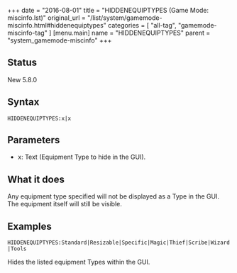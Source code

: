 +++
date = "2016-08-01"
title = "HIDDENEQUIPTYPES (Game Mode: miscinfo.lst)"
original_url = "/list/system/gamemode-miscinfo.html#hiddenequiptypes"
categories = [ "all-tag", "gamemode-miscinfo-tag" ]
[menu.main]
    name = "HIDDENEQUIPTYPES"
    parent = "system_gamemode-miscinfo"
+++

## Status

New 5.8.0

## Syntax

`HIDDENEQUIPTYPES:x|x`

## Parameters

-   x: Text (Equipment Type to hide in the GUI).



What it does
------------

Any equipment type specified will not be displayed as a Type in the GUI.
The equipment itself will still be visible.

Examples
--------

`HIDDENEQUIPTYPES:Standard|Resizable|Specific|Magic|Thief|Scribe|Wizard|Tools`

Hides the listed equipment Types within the GUI.

